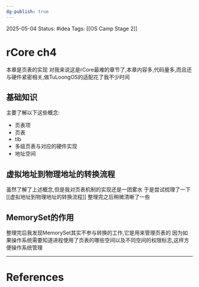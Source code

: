 ```yaml
---
dg-publish: true
---
```

2025-05-04
Status: #idea
Tags: [[OS Camp Stage 2]]

# rCore ch4

本章是页表的实现
对我来说这是rCore最难的章节了,本章内容多,代码量多,而且还与硬件紧密相关,做TuLoongOS的适配花了我不少时间

## 基础知识

主要了解以下这些概念:
- 页表项
- 页表
- tlb
- 多级页表与对应的硬件实现
- 地址空间

## 虚拟地址到物理地址的转换流程

虽然了解了上述概念,但是我对页表机制的实现还是一团雾水
于是尝试梳理了一下[[虚拟地址到物理地址的转换流程]]
整理完之后稍微清晰了一些

## MemorySet的作用
整理完后我发现MemorySet其实不参与转换的工作,它是用来管理页表的
因为如果操作系统需要知道进程使用了页表的哪些空间以及不同空间的权限标志,这样方便操作系统管理

___
# References